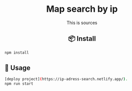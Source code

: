 <h1 align="center">Map search by ip</h1>
<div align="center">
   This is sources 
  
  ## 📦 Install
  
</div>

```sh
npm install 
```
## 🚀 Usage
```sh
[deploy project](https://ip-adress-search.netlify.app/).
npm run start 
```
